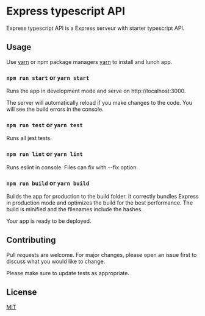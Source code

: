 # Express typescript API

Express typescript API is a Express serveur with starter typescript API.

## Usage

Use [yarn](https://yarnpkg.com) or npm package managers [yarn](https://yarnpkg.com) to install and lunch app.

### `npm run start` or `yarn start`

Runs the app in development mode and serve on http://localhost:3000.

The server will automatically reload if you make changes to the code.
You will see the build errors in the console.


### `npm run test` or `yarn test`
Runs all jest tests.

### `npm run lint` or `yarn lint`
Runs eslint in console. Files can fix with --fix option.

### `npm run build` or `yarn build`
Builds the app for production to the build folder.
It correctly bundles Express in production mode and optimizes the build for the best performance.
The build is minified and the filenames include the hashes.

Your app is ready to be deployed.

## Contributing
Pull requests are welcome. For major changes, please open an issue first to discuss what you would like to change.

Please make sure to update tests as appropriate.

## License
[MIT](https://choosealicense.com/licenses/mit/)

